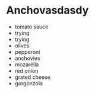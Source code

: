 # Anchovasdasdy

 - tomato sauce
 - trying
 - trying
 - olives
 - pepperoni
 - anchovies
 - mozarella
 - red onion
 - grated cheese
 - gorgonzola